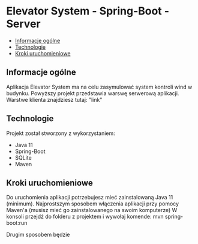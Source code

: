 # Elevator System - Spring-Boot - Server
* [Informacje ogólne](#Informacje-ogólne)
* [Technologie](#Technologie)
* [Kroki uruchomieniowe](#Kroki-uruchomieniowe)


## Informacje ogólne
Aplikacja Elevator System ma na celu zasymulować system kontroli wind w budynku. Powyższy projekt przedstawia warswę serwerową aplikacji. Warstwe klienta znajdziesz tutaj: "link"
	
## Technologie
Projekt został stworzony z wykorzystaniem:
* Java 11
* Spring-Boot
* SQLite
* Maven

## Kroki uruchomieniowe
Do uruchomienia aplikacji potrzebujesz mieć zainstalowaną Java 11 (minimum).
Najprostszym sposobem włączenia aplikacji przy pomocy Maven'a (musisz mieć go zainstalowanego na swoim komputerze)
W konsoli przejdź do folderu z projektem i wywołaj komende:
mvn spring-boot:run

Drugim sposobem będzie 
